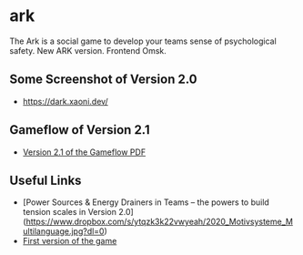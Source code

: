 # ark
The Ark is a social game to develop your teams sense of psychological safety. New ARK version. Frontend Omsk.

## Some Screenshot of Version 2.0
* https://dark.xaoni.dev/

## Gameflow of Version 2.1
* [Version 2.1 of the Gameflow PDF](https://www.dropbox.com/s/0vc0qslbv5dskop/ARK_Gameflow_Five.pdf?dl=0)

## Useful Links
* [Power Sources & Energy Drainers in Teams – the powers to build tension scales in Version 2.0] (https://www.dropbox.com/s/ytqzk3k22vwyeah/2020_Motivsysteme_Multilanguage.jpg?dl=0)
* [First version of the game](https://github.com/joe-the-ark/arks)
